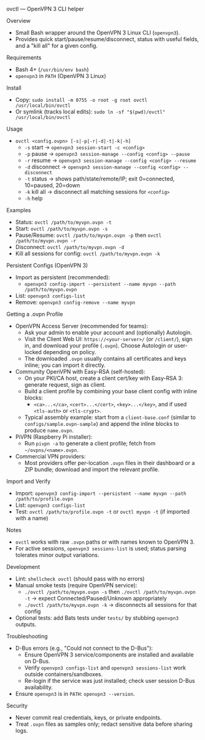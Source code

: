 ovctl — OpenVPN 3 CLI helper

Overview
- Small Bash wrapper around the OpenVPN 3 Linux CLI (`openvpn3`).
- Provides quick start/pause/resume/disconnect, status with useful fields, and a "kill all" for a given config.

Requirements
- Bash 4+ (`/usr/bin/env bash`)
- `openvpn3` in `PATH` (OpenVPN 3 Linux)

Install
- Copy: `sudo install -m 0755 -o root -g root ovctl /usr/local/bin/ovctl`
- Or symlink (tracks local edits): `sudo ln -sf "$(pwd)/ovctl" /usr/local/bin/ovctl`

Usage
- `ovctl <config.ovpn> [-s|-p|-r|-d|-t|-k|-h]`
  - `-s` start         → `openvpn3 session-start -c <config>`
  - `-p` pause         → `openvpn3 session-manage --config <config> --pause`
  - `-r` resume        → `openvpn3 session-manage --config <config> --resume`
  - `-d` disconnect    → `openvpn3 session-manage --config <config> --disconnect`
  - `-t` status        → shows path/state/remote/IP; exit 0=connected, 10=paused, 20=down
  - `-k` kill all      → disconnect all matching sessions for `<config>`
  - `-h` help

Examples
- Status: `ovctl /path/to/myvpn.ovpn -t`
- Start: `ovctl /path/to/myvpn.ovpn -s`
- Pause/Resume: `ovctl /path/to/myvpn.ovpn -p` then `ovctl /path/to/myvpn.ovpn -r`
- Disconnect: `ovctl /path/to/myvpn.ovpn -d`
- Kill all sessions for config: `ovctl /path/to/myvpn.ovpn -k`

Persistent Configs (OpenVPN 3)
- Import as persistent (recommended):
  - `openvpn3 config-import --persistent --name myvpn --path /path/to/myvpn.ovpn`
- List: `openvpn3 configs-list`
- Remove: `openvpn3 config-remove --name myvpn`

Getting a .ovpn Profile
- OpenVPN Access Server (recommended for teams):
  - Ask your admin to enable your account and (optionally) Autologin.
  - Visit the Client Web UI: `https://<your-server>/` (or `/client/`), sign in, and download your profile (`.ovpn`). Choose Autologin or user-locked depending on policy.
  - The downloaded `.ovpn` usually contains all certificates and keys inline; you can import it directly.
- Community OpenVPN with Easy-RSA (self-hosted):
  - On your PKI/CA host, create a client cert/key with Easy-RSA 3: generate request, sign as client.
  - Build a client profile by combining your base client config with inline blocks:
    - `<ca>...</ca>`, `<cert>...</cert>`, `<key>...</key>`, and if used `<tls-auth>` or `<tls-crypt>`.
  - Typical assembly example: start from a `client-base.conf` (similar to `configs/sample.ovpn-sample`) and append the inline blocks to produce `name.ovpn`.
- PiVPN (Raspberry Pi installer):
  - Run `pivpn -a` to generate a client profile; fetch from `~/ovpns/<name>.ovpn`.
- Commercial VPN providers:
  - Most providers offer per-location `.ovpn` files in their dashboard or a ZIP bundle; download and import the relevant profile.

Import and Verify
- Import: `openvpn3 config-import --persistent --name myvpn --path /path/to/profile.ovpn`
- List: `openvpn3 configs-list`
- Test: `ovctl /path/to/profile.ovpn -t` or `ovctl myvpn -t` (if imported with a name)

Notes
- `ovctl` works with raw `.ovpn` paths or with names known to OpenVPN 3.
- For active sessions, `openvpn3 sessions-list` is used; status parsing tolerates minor output variations.

Development
- Lint: `shellcheck ovctl` (should pass with no errors)
- Manual smoke tests (require OpenVPN service):
  - `./ovctl /path/to/myvpn.ovpn -s` then `./ovctl /path/to/myvpn.ovpn -t` → expect Connected/Paused/Unknown appropriately
  - `./ovctl /path/to/myvpn.ovpn -k` → disconnects all sessions for that config
- Optional tests: add Bats tests under `tests/` by stubbing `openvpn3` outputs.

Troubleshooting
- D-Bus errors (e.g., "Could not connect to the D-Bus"):
  - Ensure OpenVPN 3 service/components are installed and available on D-Bus.
  - Verify `openvpn3 configs-list` and `openvpn3 sessions-list` work outside containers/sandboxes.
  - Re-login if the service was just installed; check user session D-Bus availability.
- Ensure `openvpn3` is in `PATH`: `openvpn3 --version`.

Security
- Never commit real credentials, keys, or private endpoints.
- Treat `.ovpn` files as samples only; redact sensitive data before sharing logs.
